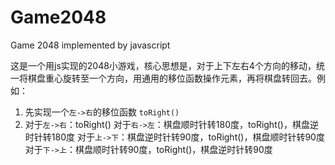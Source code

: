 # Game2048
Game 2048 implemented by javascript


这是一个用js实现的2048小游戏，核心思想是，对于上下左右4个方向的移动，统一将棋盘重心旋转至一个方向，用通用的移位函数操作元素，再将棋盘转回去。例如：

1. 先实现一个`左->右`的移位函数 `toRight()`
2. 对于`左->右`：toRight()
   对于`右->左`：棋盘顺时针转180度，toRight()，棋盘逆时针转180度
   对于`上->下`：棋盘逆时针转90度，toRight()，棋盘顺时针转90度
   对于`下->上`：棋盘顺时针转90度，toRight()，棋盘逆时针转90度
